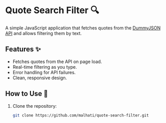 # Quote Search Filter 🔍

A simple JavaScript application that fetches quotes from the [DummyJSON API](https://dummyjson.com/quotes) and allows filtering them by text.

## Features ✨
- Fetches quotes from the API on page load.
- Real-time filtering as you type.
- Error handling for API failures.
- Clean, responsive design.

## How to Use 🚀
1. Clone the repository:
   ```bash
   git clone https://github.com/malhati/quote-search-filter.git
